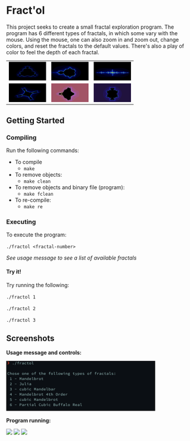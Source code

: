 
# Fract'ol

This project seeks to create a small fractal exploration program.
The program has 6 different types of fractals, in which some vary with the
mouse. Using the mouse, one can also zoom in and zoom out, change colors, and
reset the fractals to the default values. There's also a play of color to feel
the depth of each fractal.

<table style="width:100%">
  <tr>
    <td><img src="resources/2.png"style="width:100px;height:50px;"></td>
    <td><img src="resources/1.png"style="width:100px;height:50px;"></td>
    <td><img src="resources/3.png"style="width:100px;height:50px;"></td>
  </tr>
<tr>
    <td><img src="resources/4.png"style="width:100px;height:50px;"></td>
    <td><img src="resources/5.png"style="width:100px;height:50px;"></td>
    <td><img src="resources/6.png"style="width:100px;height:50px;"></td>
  </tr>
</table>

## Getting Started

### Compiling

Run the following commands:

* To compile
	- `make`
* To remove objects:
	- `make clean`
* To remove objects and binary file (program):
	- `make fclean`
* To re-compile:
	- `make re`

### Executing

To execute the program:

`./fractol <fractal-number>`

*See usage message to see a list of available fractals*

#### Try it!

Try running the following:

`./fractol 1`

`./fractol 2`

`./fractol 3`

## Screenshots

**Usage message and controls:**

<img src="resources/12.png" width="400" />

**Program running:**

<img src="resources/fr.png" width="550" />

<img src="resources/fractol-screenshot03.png" width="550" />

<img src="resources/fractol-screenshot04.png" width="550" />
